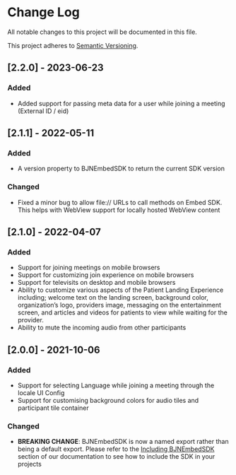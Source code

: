
# Change Log
All notable changes to this project will be documented in this file.
 
This project adheres to [Semantic Versioning](http://semver.org/).

## [2.2.0] - 2023-06-23

### Added
- Added support for passing meta data for a user while joining a meeting (External ID / eid)

## [2.1.1] - 2022-05-11

### Added
- A version property to BJNEmbedSDK to return the current SDK version
### Changed
- Fixed a minor bug to allow file:// URLs to call methods on Embed SDK. This helps with WebView support for locally hosted WebView content
## [2.1.0] - 2022-04-07
### Added

- Support for joining meetings on mobile browsers
- Support for customizing join experience on mobile browsers
- Support for televisits on desktop and mobile browsers
- Ability to customize various aspects of the Patient Landing Experience including; welcome text on the landing screen, background color, organization’s logo, providers image, messaging on the entertainment screen, and articles and videos for patients to view while waiting for the provider. 
- Ability to mute the incoming audio from other participants

## [2.0.0] - 2021-10-06
 
### Added
- Support for selecting Language while joining a meeting through the locale UI Config
- Support for customising background colors for audio tiles and participant tile container
 
### Changed
- **BREAKING CHANGE**: BJNEmbedSDK is now a named export rather than being a default export. Please refer to the [Including BJNEmbedSDK](https://bluejeans.github.io/webrtc-embed-sdk/docs/index.html#including-bjnembedsdk) section of our documentation to see how to include the SDK in your projects
 